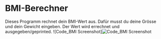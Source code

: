 # BMI-Berechner

Dieses Programm rechnet dein BMI-Wert aus. Dafür musst du deine Grösse und dein Gewicht eingeben. Der Wert wird errechnet und ausgegeben/geprinted.
![Code_BMI Screenshot]![Code_BMI Screenshot](https://user-images.githubusercontent.com/96128700/146023096-5d65b3f5-cb83-4f65-93ce-9d6e54d7479f.jpg)


